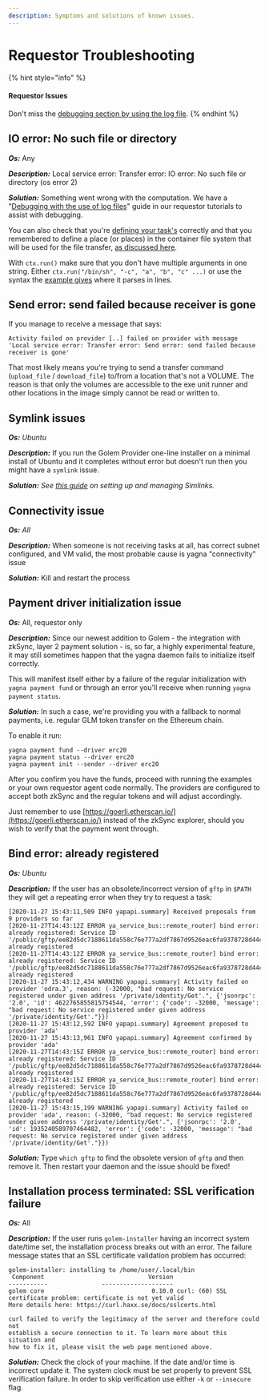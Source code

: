 ```yaml
---
description: Symptoms and solutions of known issues.
---
```


# Requestor Troubleshooting

{% hint style="info" %}
#### Requestor Issues

Don't miss the [debugging section by using the log file](../requestor-tutorials/debugging.md#reading-the-log-file).
{% endhint %}

## IO error: No such file or directory

_**Os:**_ Any

_**Description:**_ Local service error: Transfer error: IO error: No such file or directory (os error 2)

_**Solution:**_ Something went wrong with the computation. We have a "[Debugging with the use of log files](https://handbook.golem.network/requestor-tutorials/debugging)" guide in our requestor tutorials to assist with debugging.

You can also check that you're [defining your task's](https://handbook.golem.network/requestor-tutorials/golem-application-fundamentals/hl-api-work-generator-pattern) correctly and that you remembered to define a place (or places) in the container file system that will be used for the file transfer, [as discussed here](https://handbook.golem.network/requestor-tutorials/golem-application-fundamentals#input-and-output).

With `ctx.run()` make sure that you don't have multiple arguments in one string. Either `ctx.run("/bin/sh", "-c", "a", "b", "c" ...)` or use the syntax the [example gives](../requestor-tutorials/task-processing-development/task-example-2-hashcat.md#the-requestor-agent-code) where it parses in lines.

## Send error: send failed because receiver is gone

If you manage to receive a message that says:

`Activity failed on provider [..] failed on provider with message 'Local service error: Transfer error: Send error: send failed because receiver is gone'`

That most likely means you're trying to send a transfer command (`upload_file` / `download_file`) to/from a location that's not a VOLUME. The reason is that only the volumes are accessible to the exe unit runner and other locations in the image simply cannot be read or written to.

## Symlink issues

_**Os:** Ubuntu_

_**Description:**_ If you run the Golem Provider one-line installer on a minimal install of Ubuntu and it completes without error but doesn't run then you might have a `symlink` issue.

_**Solution:** See_ [_this guide_](https://websiteforstudents.com/setup-and-manage-symlinks-on-ubuntu-18-04-16-04/) _on setting up and managing Simlinks._

## Connectivity issue

_**Os:** All_

_**Description:**_ When someone is not receiving tasks at all, has correct subnet configured, and VM valid, the most probable cause is yagna "connectivity" issue

_**Solution:**_ Kill and restart the process

## Payment driver initialization issue

_**Os:**_ All, requestor only

_**Description:**_ Since our newest addition to Golem - the integration with zkSync, layer 2 payment solution - is, so far, a highly experimental feature, it may still sometimes happen that the yagna daemon fails to initialize itself correctly.

This will manifest itself either by a failure of the regular initialization with `yagna payment fund` or through an error you'll receive when running `yagna payment status`.

_**Solution:**_ In such a case, we're providing you with a fallback to normal payments, i.e. regular GLM token transfer on the Ethereum chain.

To enable it run:

```
yagna payment fund --driver erc20
yagna payment status --driver erc20
yagna payment init --sender --driver erc20
```

After you confirm you have the funds, proceed with running the examples or your own requestor agent code normally. The providers are configured to accept both zkSync and the regular tokens and will adjust accordingly.

Just remember to use [https://goerli.etherscan.io/](https://goerli.etherscan.io/) instead of the zkSync explorer, should you wish to verify that the payment went through.

## Bind error: already registered

_**Os:** Ubuntu_

_**Description:**_ If the user has an obsolete/incorrect version of `gftp` in `$PATH` they will get a repeating error when they try to request a task:

```
[2020-11-27 15:43:11,509 INFO yapapi.summary] Received proposals from 9 providers so far
[2020-11-27T14:43:12Z ERROR ya_service_bus::remote_router] bind error: already registered: Service ID '/public/gftp/ee82d5dc7188611da558c76e777a2df7867d9526eac6fa9378728d44ca4a2a10/GetMetadata' already registered
[2020-11-27T14:43:12Z ERROR ya_service_bus::remote_router] bind error: already registered: Service ID '/public/gftp/ee82d5dc7188611da558c76e777a2df7867d9526eac6fa9378728d44ca4a2a10/GetChunk' already registered
[2020-11-27 15:43:12,434 WARNING yapapi.summary] Activity failed on provider 'odra.3', reason: (-32000, "bad request: No service registered under given address '/private/identity/Get'.", {'jsonrpc': '2.0', 'id': 4622765855815754544, 'error': {'code': -32000, 'message': "bad request: No service registered under given address '/private/identity/Get'."}})
[2020-11-27 15:43:12,592 INFO yapapi.summary] Agreement proposed to provider 'ada'
[2020-11-27 15:43:13,961 INFO yapapi.summary] Agreement confirmed by provider 'ada'
[2020-11-27T14:43:15Z ERROR ya_service_bus::remote_router] bind error: already registered: Service ID '/public/gftp/ee82d5dc7188611da558c76e777a2df7867d9526eac6fa9378728d44ca4a2a10/GetMetadata' already registered
[2020-11-27T14:43:15Z ERROR ya_service_bus::remote_router] bind error: already registered: Service ID '/public/gftp/ee82d5dc7188611da558c76e777a2df7867d9526eac6fa9378728d44ca4a2a10/GetChunk' already registered
[2020-11-27 15:43:15,199 WARNING yapapi.summary] Activity failed on provider 'ada', reason: (-32000, "bad request: No service registered under given address '/private/identity/Get'.", {'jsonrpc': '2.0', 'id': 1935240589707464482, 'error': {'code': -32000, 'message': "bad request: No service registered under given address '/private/identity/Get'."}})
```

_**Solution:**_ Type `which gftp` to find the obsolete version of `gftp` and then remove it. Then restart your daemon and the issue should be fixed!

## Installation process terminated: SSL verification failure

_**Os:**_ All

_**Description:**_ If the user runs `golem-installer` having an incorrect system date/time set, the installation process breaks out with an error. The failure message states that an SSL certificate validation problem has occurred:

```
golem-installer: installing to /home/user/.local/bin
 Component                             Version
-----------               --------------------
golem core                              0.10.0 curl: (60) SSL certificate problem: certificate is not yet valid
More details here: https://curl.haxx.se/docs/sslcerts.html

curl failed to verify the legitimacy of the server and therefore could not
establish a secure connection to it. To learn more about this situation and
how to fix it, please visit the web page mentioned above.
```

_**Solution:**_ Check the clock of your machine. If the date and/or time is incorrect update it. The system clock must be set properly to prevent SSL verification failure. In order to skip verification use either `-k` or `--insecure` flag.
